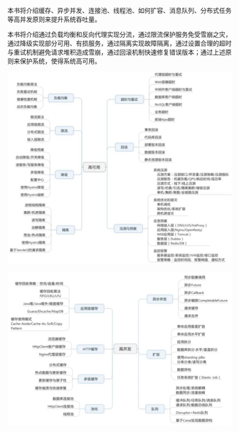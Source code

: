 本书将介绍缓存、异步并发、连接池、线程池、如何扩容、消息队列、分布式任务等高并发原则来提升系统吞吐量。

本书将介绍通过负载均衡和反向代理实现分流，通过限流保护服务免受雪崩之灾，通过降级实现部分可用、有损服务，通过隔离实现故障隔离，通过设置合理的超时与重试机制避免请求堆积造成雪崩，通过回滚机制快速修复错误版本；通过上述原则来保护系统，使得系统高可用。

![img](assets/高可用.jpg)

![img](assets/高并发.jpg)